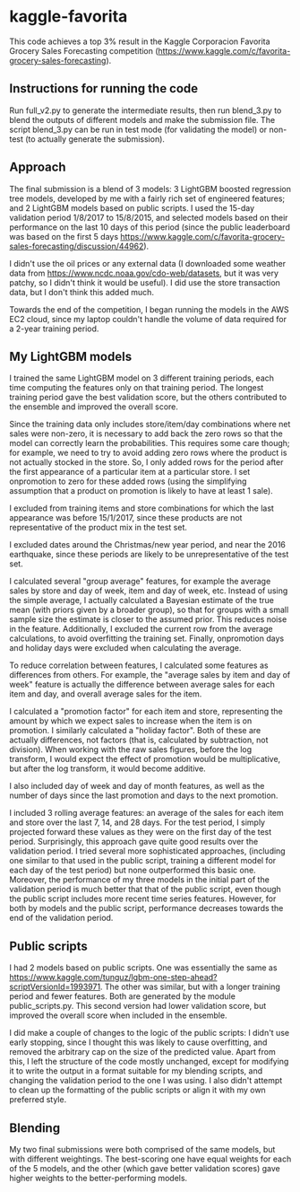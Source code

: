 # kaggle-favorita

This code achieves a top 3% result in the Kaggle Corporacion Favorita Grocery Sales Forecasting competition
(https://www.kaggle.com/c/favorita-grocery-sales-forecasting).

## Instructions for running the code

Run full_v2.py to generate the intermediate results, then run blend_3.py to blend the outputs of different models
 and make the submission file.
The script blend_3.py can be run in test mode (for validating the model) or non-test (to actually generate the submission).

## Approach

The final submission is a blend of 3 models: 3 LightGBM boosted regression tree models, developed by me with
a fairly rich set of engineered features; and 2 LightGBM models based on public scripts. I used the 15-day validation period
1/8/2017 to 15/8/2015, and selected models based on their performance on the last 10 days of this period (since the
public leaderboard was based on the first 5 days https://www.kaggle.com/c/favorita-grocery-sales-forecasting/discussion/44962).

I didn't use the oil prices or any external data (I downloaded some weather data from
https://www.ncdc.noaa.gov/cdo-web/datasets, but it was very patchy, so I didn't think it would be useful). I did use
the store transaction data, but I don't think this added much.

Towards the end of the competition, I began running the models in the AWS EC2 cloud, since my laptop couldn't handle the
volume of data required for a 2-year training period.


## My LightGBM models

I trained the same LightGBM model on 3 different training periods, each time computing the features only on that
training period. The longest training period gave the best validation score, but the others contributed to the ensemble
and improved the overall score.

Since the training data only includes store/item/day combinations where net sales were non-zero, it is necessary to
add back the zero rows so that the model can correctly learn the probabilities. This requires some care though; for
example, we need to try to avoid adding zero rows where the product is not actually stocked in the store. So, I only
added rows for the period after the first appearance of a particular item at a particular store. I set onpromotion to
zero for these added rows (using the simplifying assumption that a product on promotion is likely to have at least 1 sale).

I excluded from training items and store combinations for which the last appearance was before 15/1/2017, since these
products are not representative of the product mix in the test set.

I excluded dates around the Christmas/new year period, and near the 2016 earthquake, since these periods are likely
to be unrepresentative of the test set.

I calculated several "group average" features, for example the average sales by store and day of week, item and day of week,
etc. Instead of using the simple average, I actually calculated a Bayesian estimate of the true mean (with priors given
by a broader group), so that for groups with a small sample size the estimate is closer to the assumed prior. This reduces noise
in the feature. Additionally, I excluded the current row from the average calculations, to avoid overfitting the training set.
Finally, onpromotion days and holiday days were excluded when calculating the average.

To reduce correlation between features, I calculated some features as differences from others. For example, the
"average sales by item and day of week" feature is actually the difference between average sales for each item and day,
and overall average sales for the item.

I calculated a "promotion factor" for each item and store, representing the amount by which we expect sales to increase
when the item is on promotion. I similarly calculated a "holiday factor". Both of these are actually differences, not factors
(that is, calculated by subtraction, not division). When working with the raw sales figures, before the log transform,
I would expect the effect of promotion would be multiplicative, but after the log transform, it would become additive.

I also included day of week and day of month features, as well as the number of days since the last promotion
and days to the next promotion.

I included 3 rolling average features: an average of the sales for each item and store over the last 7, 14, and 28
days. For the test period, I simply projected forward these values as they were on the first day of the test period.
Surprisingly, this approach gave quite good results over the validation period. I tried several more sophisticated approaches,
(including one similar to that used in the public script, training a different model for each day of the test period)
but none outperformed this basic one. Moreover, the performance of my three models in the initial part of
the validation period is much better that that of the public script, even though the public script includes more recent
time series features. However, for both by models and the public script, performance decreases towards the end of the
validation period.


## Public scripts

I had 2 models based on public scripts. One was essentially the same as https://www.kaggle.com/tunguz/lgbm-one-step-ahead?scriptVersionId=1993971.
The other was similar, but with a
longer training period and fewer features. Both are generated by the module public_scripts.py. This second version
had lower validation score, but improved the overall score when included in the ensemble.

I did make a couple of changes to the logic of the public scripts:  I didn't use early stopping, since I thought this was likely to
cause overfitting, and removed the arbitrary cap on the size of the predicted value. Apart from this,
I left the structure of the code mostly unchanged, except for modifying it to write the output in a
format suitable for my blending scripts,
and changing the validation period to the one I was using. I also didn't attempt to clean up the formatting of the
public scripts or align it with my own preferred style.


## Blending

My two final submissions were both comprised of the same models, but with different weightings. The best-scoring one
have equal weights for each of the 5 models, and the other (which gave better validation scores) gave higher weights
to the better-performing models.